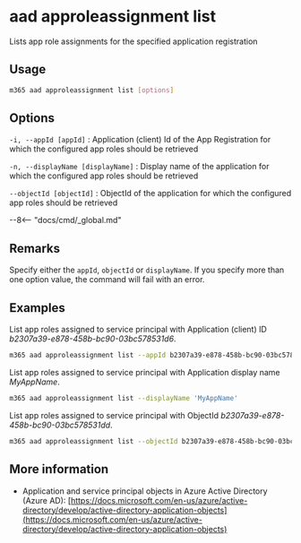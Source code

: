 # aad approleassignment list

Lists app role assignments for the specified application registration

## Usage

```sh
m365 aad approleassignment list [options]
```

## Options

`-i, --appId [appId]`
: Application (client) Id of the App Registration for which the configured app roles should be retrieved

`-n, --displayName [displayName]`
: Display name of the application for which the configured app roles should be retrieved

`--objectId [objectId]`
: ObjectId of the application for which the configured app roles should be retrieved

--8<-- "docs/cmd/_global.md"

## Remarks

Specify either the `appId`, `objectId` or `displayName`. If you specify more than one option value, the command will fail with an error.

## Examples

List app roles assigned to service principal with Application (client) ID _b2307a39-e878-458b-bc90-03bc578531d6_.

```sh
m365 aad approleassignment list --appId b2307a39-e878-458b-bc90-03bc578531d6
```

List app roles assigned to service principal with Application display name _MyAppName_.

```sh
m365 aad approleassignment list --displayName 'MyAppName'
```

List app roles assigned to service principal with ObjectId _b2307a39-e878-458b-bc90-03bc578531dd_.

```sh
m365 aad approleassignment list --objectId b2307a39-e878-458b-bc90-03bc578531dd
```

## More information

- Application and service principal objects in Azure Active Directory (Azure AD): [https://docs.microsoft.com/en-us/azure/active-directory/develop/active-directory-application-objects](https://docs.microsoft.com/en-us/azure/active-directory/develop/active-directory-application-objects)